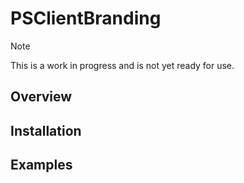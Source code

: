 # PSClientBranding

> [!NOTE]
> This is a work in progress and is not yet ready for use.

## Overview

## Installation

## Examples
